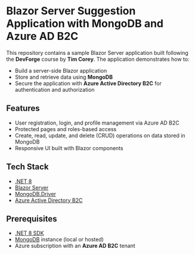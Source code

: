 
# Blazor Server Suggestion Application with MongoDB and Azure AD B2C

This repository contains a sample Blazor Server application built following the **DevForge** course by **Tim Corey**. The application demonstrates how to:

* Build a server-side Blazor application
* Store and retrieve data using **MongoDB**
* Secure the application with **Azure Active Directory B2C** for authentication and authorization

## Features

* User registration, login, and profile management via Azure AD B2C
* Protected pages and roles-based access
* Create, read, update, and delete (CRUD) operations on data stored in MongoDB
* Responsive UI built with Blazor components

## Tech Stack

* [.NET 8](https://dotnet.microsoft.com/download/dotnet/8.0)
* [Blazor Server](https://docs.microsoft.com/aspnet/core/blazor/)
* [MongoDB.Driver](https://www.nuget.org/packages/MongoDB.Driver/)
* [Azure Active Directory B2C](https://docs.microsoft.com/azure/active-directory-b2c/)

## Prerequisites

* [.NET 8 SDK](https://dotnet.microsoft.com/download)
* [MongoDB](https://www.mongodb.com/try/download/community) instance (local or hosted)
* Azure subscription with an **Azure AD B2C** tenant


